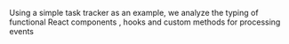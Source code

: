 Using a simple task tracker as an example, we analyze the typing of functional React components , hooks and custom methods for processing events
